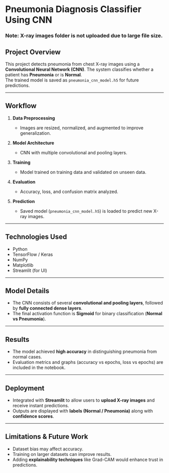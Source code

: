# Pneumonia Diagnosis Classifier Using CNN
### Note: X-ray images folder is not uploaded due to large file size.

## Project Overview
This project detects pneumonia from chest X-ray images using a **Convolutional Neural Network (CNN)**. The system classifies whether a patient has **Pneumonia** or is **Normal**.  
The trained model is saved as `pneumonia_cnn_model.h5` for future predictions.

---

## Workflow
1. **Data Preprocessing**  
   - Images are resized, normalized, and augmented to improve generalization.  

2. **Model Architecture**  
   - CNN with multiple convolutional and pooling layers.  

3. **Training**  
   - Model trained on training data and validated on unseen data.  

4. **Evaluation**  
   - Accuracy, loss, and confusion matrix analyzed.  

5. **Prediction**  
   - Saved model (`pneumonia_cnn_model.h5`) is loaded to predict new X-ray images.  

---

## Technologies Used
- Python  
- TensorFlow / Keras  
- NumPy  
- Matplotlib  
- Streamlit (for UI)  

---

## Model Details
- The CNN consists of several **convolutional and pooling layers**, followed by **fully connected dense layers**.  
- The final activation function is **Sigmoid** for binary classification (**Normal vs Pneumonia**).

---

## Results
- The model achieved **high accuracy** in distinguishing pneumonia from normal cases.  
- Evaluation metrics and graphs (accuracy vs epochs, loss vs epochs) are included in the notebook.

---

## Deployment
- Integrated with **Streamlit** to allow users to **upload X-ray images** and receive instant predictions.  
- Outputs are displayed with **labels (Normal / Pneumonia)** along with **confidence scores**.

---

## Limitations & Future Work
- Dataset bias may affect accuracy.  
- Training on larger datasets can improve results.  
- Adding **explainability techniques** like Grad-CAM would enhance trust in predictions.

